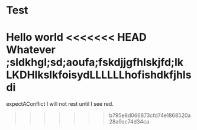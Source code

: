 # Test

Hello world
<<<<<<< HEAD
Whatever ;sldkhgl;sd;aoufa;fskdjjgfhlskjfd;lk
LKDHlkslkfoisydLLLLLLhofishdkfjhlsdi
=======
expectAConflict
I will not rest until I see red.
>>>>>>> b795e8d066873cfd74e1868520a28a9ac74d34ca
